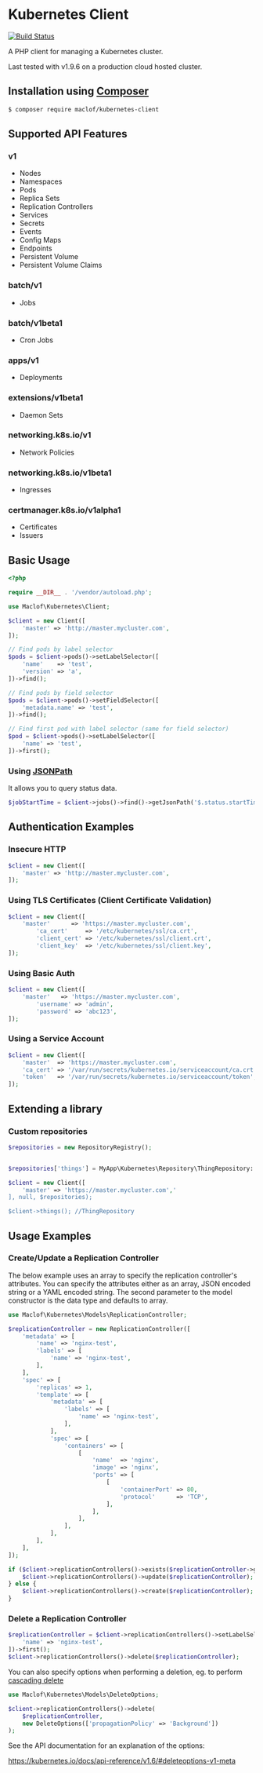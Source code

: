 
# Kubernetes Client
[![Build Status](https://api.travis-ci.org/maclof/kubernetes-client.svg?branch=master)](https://travis-ci.org/maclof/kubernetes-client)

A PHP client for managing a Kubernetes cluster.

Last tested with v1.9.6 on a production cloud hosted cluster.


## Installation using [Composer](http://getcomposer.org/)

```bash
$ composer require maclof/kubernetes-client
```

## Supported API Features
### v1
* Nodes
* Namespaces
* Pods
* Replica Sets
* Replication Controllers
* Services
* Secrets
* Events
* Config Maps
* Endpoints
* Persistent Volume
* Persistent Volume Claims

### batch/v1
* Jobs

### batch/v1beta1
* Cron Jobs

### apps/v1
* Deployments

### extensions/v1beta1
* Daemon Sets

### networking.k8s.io/v1
* Network Policies

### networking.k8s.io/v1beta1
* Ingresses

### certmanager.k8s.io/v1alpha1
* Certificates
* Issuers

## Basic Usage

```php
<?php

require __DIR__ . '/vendor/autoload.php';

use Maclof\Kubernetes\Client;

$client = new Client([
	'master' => 'http://master.mycluster.com',
]);

// Find pods by label selector
$pods = $client->pods()->setLabelSelector([
	'name'    => 'test',
	'version' => 'a',
])->find();

// Find pods by field selector
$pods = $client->pods()->setFieldSelector([
	'metadata.name' => 'test',
])->find();

// Find first pod with label selector (same for field selector)
$pod = $client->pods()->setLabelSelector([
	'name' => 'test',
])->first();
```

### Using [JSONPath](https://github.com/FlowCommunications/JSONPath)
It allows you to query status data.

```php
$jobStartTime = $client->jobs()->find()->getJsonPath('$.status.startTime')[0];
```

## Authentication Examples

### Insecure HTTP
```php
$client = new Client([
	'master' => 'http://master.mycluster.com',
]);
```

### Using TLS Certificates (Client Certificate Validation)
```php
$client = new Client([
	'master'      => 'https://master.mycluster.com',
    	'ca_cert'     => '/etc/kubernetes/ssl/ca.crt',
    	'client_cert' => '/etc/kubernetes/ssl/client.crt',
    	'client_key'  => '/etc/kubernetes/ssl/client.key',
]);
```

### Using Basic Auth
```php
$client = new Client([
	'master'   => 'https://master.mycluster.com',
    	'username' => 'admin',
    	'password' => 'abc123',
]);
```

### Using a Service Account
```php
$client = new Client([
	'master'  => 'https://master.mycluster.com',
	'ca_cert' => '/var/run/secrets/kubernetes.io/serviceaccount/ca.crt',
	'token'   => '/var/run/secrets/kubernetes.io/serviceaccount/token',
]);
```

## Extending a library

### Custom repositories
```php
$repositories = new RepositoryRegistry();


$repositories['things'] = MyApp\Kubernetes\Repository\ThingRepository::class;

$client = new Client([
    'master' => 'https://master.mycluster.com','
], null, $repositories);

$client->things(); //ThingRepository
```

## Usage Examples

### Create/Update a Replication Controller
The below example uses an array to specify the replication controller's attributes. You can specify the attributes either as an array, JSON encoded string or a YAML encoded string. The second parameter to the model constructor is the data type and defaults to array.
```php
use Maclof\Kubernetes\Models\ReplicationController;

$replicationController = new ReplicationController([
	'metadata' => [
		'name' => 'nginx-test',
		'labels' => [
			'name' => 'nginx-test',
		],
	],
	'spec' => [
		'replicas' => 1,
		'template' => [
			'metadata' => [
				'labels' => [
					'name' => 'nginx-test',
				],
			],
			'spec' => [
				'containers' => [
					[
						'name'  => 'nginx',
						'image' => 'nginx',
						'ports' => [
							[
								'containerPort' => 80,
								'protocol'      => 'TCP',
							],
						],
					],
				],
			],
		],
	],
]);

if ($client->replicationControllers()->exists($replicationController->getMetadata('name'))) {
	$client->replicationControllers()->update($replicationController);
} else {
	$client->replicationControllers()->create($replicationController);
}
```

### Delete a Replication Controller
```php
$replicationController = $client->replicationControllers()->setLabelSelector([
	'name' => 'nginx-test',
])->first();
$client->replicationControllers()->delete($replicationController);
```

You can also specify options when performing a deletion, eg. to perform [cascading delete]( https://kubernetes.io/docs/concepts/workloads/controllers/garbage-collection/#setting-the-cascading-deletion-policy)

```php
use Maclof\Kubernetes\Models\DeleteOptions;

$client->replicationControllers()->delete(
	$replicationController,
   	new DeleteOptions(['propagationPolicy' => 'Background'])
);
```

See the API documentation for an explanation of the options:

https://kubernetes.io/docs/api-reference/v1.6/#deleteoptions-v1-meta
